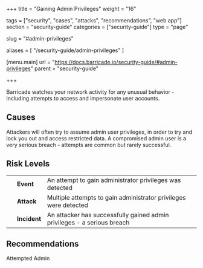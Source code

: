 +++
title = "Gaining Admin Privileges"
weight = "16"

tags = ["security", "cases", "attacks", "recommendations", "web app"]
section = "security-guide"
categories = ["security-guide"]
type = "page"

slug = "#admin-privileges"

aliases = [
    "/security-guide/admin-privileges"
]

[menu.main]
    url = "https://docs.barricade.io/security-guide/#admin-privileges"
    parent = "security-guide"

+++

Barricade watches your network activity for any unusual behavior - including attempts to access and impersonate user accounts.

## Causes

Attackers will often try to assume admin user privileges, in order to try and lock you out and access restricted data. A compromised admin user is a very serious breach - attempts are common but rarely successful.

## Risk Levels

<table class="risk">
<tbody>
<tr>
<td><em> </em></td>
<td><strong>Event</strong></td>
<td>An attempt to gain administrator privileges was detected</td>
<td> </td>
</tr>
<tr>
<td><em> </em></td>
<td><strong>Attack</strong></td>
<td>Multiple attempts to gain administrator privileges were detected</td>
</tr>
<tr>
<td><em> </em></td>
<td><strong>Incident</strong></td>
<td>An attacker has successfully gained admin privileges - a serious breach</td>
</tr>
</tbody>
</table>


## Recommendations

Attempted Admin

